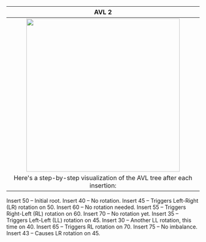 | AVL 2|
| :------------------------------------------------------------------------:|
| <img src="https://i.imgur.com/9H7ubXv.png" width="400" >  |
|Here's a step-by-step visualization of the AVL tree after each insertion:
Insert 50 – Initial root.
Insert 40 – No rotation.
Insert 45 – Triggers Left-Right (LR) rotation on 50.
Insert 60 – No rotation needed.
Insert 55 – Triggers Right-Left (RL) rotation on 60.
Insert 70 – No rotation yet.
Insert 35 – Triggers Left-Left (LL) rotation on 45.
Insert 30 – Another LL rotation, this time on 40.
Insert 65 – Triggers RL rotation on 70.
Insert 75 – No imbalance.
Insert 43 – Causes LR rotation on 45.

